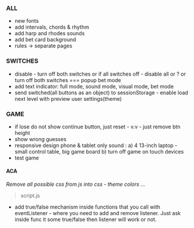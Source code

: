 ### ALL
- new fonts
- add intervals, chords & rhythm
- add harp and rhodes sounds
- add bet card background
- rules -> separate pages

### SWITCHES
- disable - turn off both switches or if all switches off - disable all or ? or turn off both switches === popup bet mode
- add text indicator: full mode, sound mode, visual mode, bet mode
- send switched(all buttons as an object) to sessionStorage - enable load next level with preview user settings(theme)

### GAME
- if lose do not show continue button, just reset - v.v - just remove btn height
- show wrong guesses
- responsive design phone & tablet only sound :
  a) 4 13-inch laptop - small control table, big game board
  b) turn off game on touch devices
- test game

#### ACA
*Remove all possible css from js into css - theme colors ...*

> script.js
- add true/false mechanism inside functions that you call with eventListener - where
  you need to add and remove listener. Just ask inside func it some true/false then listener
  will work or not.


